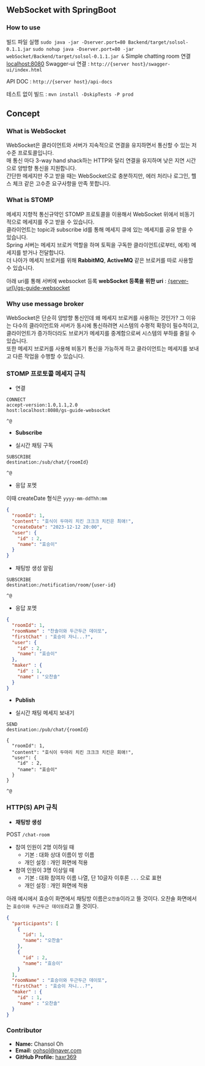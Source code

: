 ## WebSocket with SpringBoot

### How to use

빌드 파일 실행
`sudo java -jar -Dserver.port=80 Backend/target/solsol-0.1.1.jar`
`sudo nohup java -Dserver.port=80 -jar webSocket/Backend/target/solsol-0.1.1.jar &`
Simple chatting room 연결 [localhost:8080](http://localhost:8080) 
Swagger-ui 연결 : `http://{server host}/swagger-ui/index.html`

API DOC : `http://{server host}/api-docs`

테스트 없이 빌드 : `mvn install -DskipTests -P prod`

## Concept

### What is WebSocket

WebSocket은 클라이언트와 서버가 지속적으로 연결을 유지하면서 통신할 수 있는 저수준 프로토콜입니다. <br/>
매 통신 마다 3-way hand shack하는 HTTP와 달리 연결을 유지하며 낮은 지연 시간으로 양방향 통신을 지원합니다. <br/>
간단한 메세지만 주고 받을 때는 WebSocket으로 충분하지만, 에러 처리나 로그인, 헬스 체크 같은 고수준 요구사항을 만족 못합니다.

### What is STOMP

메세지 지향적 통신규약인 STOMP 프로토콜을 이용해서 WebSocket 위에서 비동기적으로 메세지를 주고 받을 수 있습니다. <br/>
클라이언트는 topic과 subscribe id를 통해 메세지 큐에 있는 메세지를 공유 받을 수 있습니다. <br/>
Spring 서버는 메세지 브로커 역할을 하며 토픽을 구독한 클라이언트(로부터, 에게) 메세지를 받거나 전달합니다. <br/>
더 나아가 메세지 브로커를 위해 **RabbitMQ**, **ActiveMQ** 같은 브로커를 따로 사용할 수 있습니다.

아래 uri를 통해 서버에 websocket 등록
**webSocket 등록을 위한 uri** : [{server-url}/gs-guide-websocket](/gs-guide-websocket)

### Why use message broker

WebSocket은 단순히 양방향 통신인데 왜 메세지 브로커를 사용하는 것인가?
그 이유는 다수의 클라이언트와 서버가 동시에 통신하려면 시스템의 수평적 확장이 필수적이고, 클라이언트가 증가하더라도 브로커가 메세지를 중계함으로써 시스템의 부하를 줄일 수 있습니다. <br/>
또한 메세지 브로커를 사용해 비동기 통신을 가능하게 하고 클라이언트는 메세지를 보내고 다른 작업을 수행할 수 있습니다.  

### STOMP 프로토콜 메세지 규칙

- 연결
```
CONNECT
accept-version:1.0,1.1,2.0
host:localhost:8080/gs-guide-websocket

^@
```

- **Subscribe**

- 실시간 채팅 구독
```
SUBSCRIBE
destination:/sub/chat/{roomId}

^@
```

- 응답 포멧

이때 createDate 형식은 `yyyy-mm-ddThh:mm` 
```json
{
  "roomId": 1,
  "content": "호식이 두마리 치킨 크크크 치킨은 최애!",
  "createDate": "2023-12-12 20:00",
  "user": {
    "id" : 2,
    "name": "효승이"
  }
}
```

- 채팅방 생성 알림
```
SUBSCRIBE
destination:/notification/room/{user-id}

^@
```

- 응답 포멧

```json
{
  "roomId": 1,
  "roomName" : "찬솔이와 두근두근 데이또",
  "firstChat" : "효승이 자니...?",
  "user": {
    "id" : 2,
    "name": "효승이"
  },
  "maker" : {
    "id" : 1,
    "name" : "오찬솔"
  }
}
```

- **Publish**

- 실시간 채팅 메세지 보내기
```
SEND
destination:/pub/chat/{roomId}

{
  "roomId": 1,
  "content": "호식이 두마리 치킨 크크크 치킨은 회애!",
  "user": {
    "id" : 2,
    "name": "효승이"
  }
}

^@
```

### HTTP(S) API 규칙

- **채팅방 생성**

POST `/chat-room`

- 참여 인원이 2명 이하일 때
    - 기본 : 대화 상대 이름이 방 이름
    - 개인 설정 : 개인 화면에 적용
- 참여 인원이 3명 이상일 때
    - 기본 : 대화 참여자 이름 나열, 단 10글자 이후론 `...` 으로 표현
    - 개인 설정 : 개인 화면에 적용

아래 예시에서 효승이 화면에서 채팅방 이름은`오찬솔`이라고 뜰 것이다.
오찬솔 화면에서는 `효승이와 두근두근 데이또`라고 뜰 것이다.

```json
{
  "participants": [
    {
      "id": 1,
      "name": "오찬솔"
    },
    {
      "id" : 2,
      "name": "효승이"
    }
  ],
  "roomName" : "효승이와 두근두근 데이또",
  "firstChat" : "효승이 자니...?",
  "maker" : {
    "id" : 1,
    "name" : "오찬솔"
  }
}

```



### Contributor

- **Name:** Chansol Oh
- **Email:** [oohsol@naver.com](mailto:oohsol@naver.com)
- **GitHub Profile:** [haxr369](https://github.com/haxr369?tab=followers)